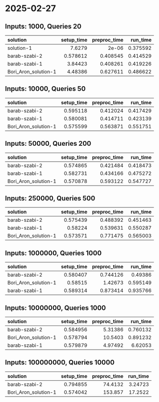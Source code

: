 # 2025-02-27

## Inputs: 1000, Queries 20

| solution             |   setup_time |   preproc_time |   run_time |
|:---------------------|-------------:|---------------:|-----------:|
| solution-1           |     7.6279   |       2e-06    |   0.375592 |
| barab-szabi-2        |     0.578612 |       0.408545 |   0.414529 |
| barab-szabi-1        |     3.84423  |       0.408261 |   0.419226 |
| Bori_Aron_solution-1 |     4.48386  |       0.627611 |   0.486622 |

## Inputs: 10000, Queries 50

| solution             |   setup_time |   preproc_time |   run_time |
|:---------------------|-------------:|---------------:|-----------:|
| barab-szabi-2        |     0.595118 |       0.412024 |   0.417429 |
| barab-szabi-1        |     0.580081 |       0.414711 |   0.423139 |
| Bori_Aron_solution-1 |     0.575599 |       0.563871 |   0.551751 |

## Inputs: 50000, Queries 200

| solution             |   setup_time |   preproc_time |   run_time |
|:---------------------|-------------:|---------------:|-----------:|
| barab-szabi-2        |     0.574865 |       0.421484 |   0.418473 |
| barab-szabi-1        |     0.582731 |       0.434166 |   0.475272 |
| Bori_Aron_solution-1 |     0.570878 |       0.593122 |   0.547727 |

## Inputs: 250000, Queries 500

| solution             |   setup_time |   preproc_time |   run_time |
|:---------------------|-------------:|---------------:|-----------:|
| barab-szabi-2        |     0.575439 |       0.488392 |   0.451463 |
| barab-szabi-1        |     0.58224  |       0.539631 |   0.550287 |
| Bori_Aron_solution-1 |     0.573571 |       0.771475 |   0.565003 |

## Inputs: 1000000, Queries 1000

| solution             |   setup_time |   preproc_time |   run_time |
|:---------------------|-------------:|---------------:|-----------:|
| barab-szabi-2        |     0.580407 |       0.744126 |   0.49386  |
| Bori_Aron_solution-1 |     0.58515  |       1.42673  |   0.595149 |
| barab-szabi-1        |     0.589314 |       0.873414 |   0.935766 |

## Inputs: 10000000, Queries 1000

| solution             |   setup_time |   preproc_time |   run_time |
|:---------------------|-------------:|---------------:|-----------:|
| barab-szabi-2        |     0.584956 |        5.31386 |   0.760132 |
| Bori_Aron_solution-1 |     0.578794 |       10.5403  |   0.891232 |
| barab-szabi-1        |     0.579879 |        4.97492 |   6.62053  |

## Inputs: 100000000, Queries 10000

| solution             |   setup_time |   preproc_time |   run_time |
|:---------------------|-------------:|---------------:|-----------:|
| barab-szabi-2        |     0.794855 |        74.4132 |    3.24723 |
| Bori_Aron_solution-1 |     0.574042 |       153.857  |   17.2522  |